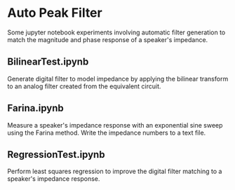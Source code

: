 # Auto Peak Filter
Some jupyter notebook experiments involving automatic filter generation to match the magnitude and phase response of a speaker's impedance. 

## BilinearTest.ipynb 
Generate digital filter to model impedance by applying the bilinear transform to an analog filter created from the equivalent circuit.

## Farina.ipynb
Measure a speaker's impedance response with an exponential sine sweep using the Farina method. Write the impedance numbers to a text file.

## RegressionTest.ipynb
Perform least squares regression to improve the digital filter matching to a speaker's impedance response. 